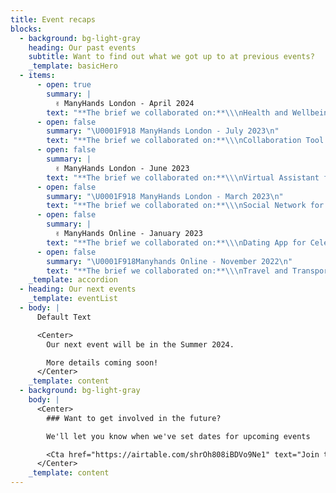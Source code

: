 ```yaml
---
title: Event recaps
blocks:
  - background: bg-light-gray
    heading: Our past events
    subtitle: Want to find out what we got up to at previous events?
    _template: basicHero
  - items:
      - open: true
        summary: |
          ✌️ ManyHands London - April 2024
        text: "**The brief we collaborated on:**\\\nHealth and Wellbeing for Clowns. \U0001F3AA\\\n\\\n**Attended by product pros from:**\\\nImperial College London, EY, Juniper, Thymia, Unify Giving, UNTIL, Ascential, BVNK, CrossTech, Silverbird, AZA Finance, Veritas Prime, Third Space Learning, and more. \U0001F929\n\n[View the full recap](https://wearemanyhands.com/recap-april-2024 \"View the recap\")\n"
      - open: false
        summary: "\U0001F918 ManyHands London - July 2023\n"
        text: "**The brief we collaborated on:**\\\nCollaboration Tool for Superheroes. \U0001F9B8\n\n**Attended by product pros from:**\\\nCanva, Tembo, Bandwidth, ANNA Money, Century Tech, BVNK, Kroo Bank, Flagstone, MyTutor, Simpplr, Beyondly, DTI, Evident Software, and more. \U0001F929\n"
      - open: false
        summary: |
          ✌️ ManyHands London - June 2023
        text: "**The brief we collaborated on:**\\\nVirtual Assistant for Kids. \U0001F467\\\n\\\n**Attended by product pros from:**\\\nNatWest Rooster Money, Chip, Tide, YouGov, Perkbox, So Energy, SeedLegals, Tembo Money, Countingup, CrossTech, XO Life, Abundance Investment, Cytora, Vizlib, and more. \U0001F929\n\n[View the full recap](https://wearemanyhands.com/recap-june-2023 \"View the recap\")\n"
      - open: false
        summary: "\U0001F918 ManyHands London - March 2023\n"
        text: "**The brief we collaborated on:**\\\nSocial Network for World Leaders. \U0001F30E\\\n\\\n**Attended by product pros from:**\\\nChip, Capital on Tap, TrueLayer, Citigroup, Perlego, CezanneHR, Stint, Truv, Tide, Dynamo Analytics, Ocado Technology, Singletrack, Third Space Learning, and more. \U0001F929\n\n[View the full recap](https://wearemanyhands.com/recap-march-2023 \"View the recap\")\n"
      - open: false
        summary: |
          ✌️ ManyHands Online - January 2023
        text: "**The brief we collaborated on:**\\\nDating App for Celebrities. \U0001F469‍❤️‍\U0001F48B‍\U0001F468\n\n**Attended by product pros from:**\\\nThe Guardian, TrueLayer, Perlego, Seeds, Harbr, Astrato Analytics, Kapwing, Bloomreach, Bank of Kigali, and more. \U0001F929\n"
      - open: false
        summary: "\U0001F918Manyhands Online - November 2022\n"
        text: "**The brief we collaborated on:**\\\nTravel and Transport for Secret Agents.\U0001F575️\n\n**Attended by product pros from:**\\\nSquarespace, Shopify, Ocado Technology, Tembo Money, Tiller Technologies, Fenestra, Xceptor, and more. \U0001F929\n"
    _template: accordion
  - heading: Our next events
    _template: eventList
  - body: |
      Default Text

      <Center>
        Our next event will be in the Summer 2024.

        More details coming soon!
      </Center>
    _template: content
  - background: bg-light-gray
    body: |
      <Center>
        ### Want to get involved in the future?

        We'll let you know when we've set dates for upcoming events

        <Cta href="https://airtable.com/shrOh808iBDVo9Ne1" text="Join the list" />
      </Center>
    _template: content
---
```


